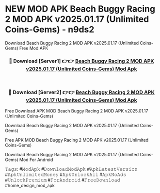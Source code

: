 # NEW MOD APK Beach Buggy Racing 2 MOD APK v2025.01.17 (Unlimited Coins-Gems) - n9ds2
Download Beach Buggy Racing 2 MOD APK v2025.01.17 (Unlimited Coins-Gems) Free Mod APK

<div align="center">
<h3>🔴 Download [Server1] 👉👉 <a href="https://apk-comot.site?title=Beach_Buggy_Racing_2_MOD_APK_v2025.01.17_(Unlimited_Coins-Gems)">Beach Buggy Racing 2 MOD APK v2025.01.17 (Unlimited Coins-Gems) Mod Apk</a></h3><br>

<h3>🔴 Download [Server2] 👉👉 <a href="https://apk-comot.site?title=Beach_Buggy_Racing_2_MOD_APK_v2025.01.17_(Unlimited_Coins-Gems)">Beach Buggy Racing 2 MOD APK v2025.01.17 (Unlimited Coins-Gems) Mod Apk</a></h3>
</div>


Free Download APK MOD Beach Buggy Racing 2 MOD APK v2025.01.17 (Unlimited Coins-Gems)

Download Beach Buggy Racing 2 MOD APK v2025.01.17 (Unlimited Coins-Gems) 

Free APK MOD Beach Buggy Racing 2 MOD APK v2025.01.17 (Unlimited Coins-Gems) 

Download Beach Buggy Racing 2 MOD APK v2025.01.17 (Unlimited Coins-Gems) Mod For Android

𝚃𝚊𝚐𝚜: #𝙼𝚘𝚍𝙰𝚙𝚔 #𝙳𝚘𝚠𝚗𝚕𝚘𝚊𝚍𝙼𝚘𝚍𝙰𝚙𝚔 #𝙰𝚙𝚔𝙻𝚊𝚝𝚎𝚜𝚝𝚅𝚎𝚛𝚜𝚒𝚘𝚗 #𝙰𝚙𝚔𝚄𝚗𝚕𝚒𝚖𝚒𝚝𝚎𝚍𝙼𝚘𝚗𝚎𝚢 #𝙰𝚙𝚔𝚄𝚗𝚕𝚘𝚌𝚔𝙰𝚕𝚕 #𝙰𝚙𝚔𝙽𝚘𝙰𝚍𝚜 #𝚄𝚗𝚕𝚘𝚌𝚔𝙿𝚛𝚎𝚖𝚒𝚞𝚖 #𝙵𝚘𝚛𝙰𝚗𝚍𝚛𝚘𝚒𝚍 #𝙵𝚛𝚎𝚎𝙳𝚘𝚠𝚗𝚕𝚘𝚊𝚍 #home_design_mod_apk